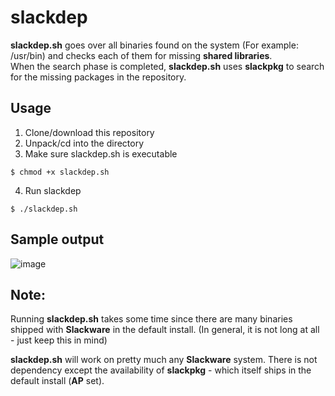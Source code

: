 # slackdep
**slackdep.sh** goes over all binaries found on the system (For example: /usr/bin) and checks each of them for missing **shared libraries**.   
When the search phase is completed, **slackdep.sh** uses **slackpkg** to search for the missing packages in the repository.

## Usage
1. Clone/download this repository
2. Unpack/cd into the directory
3. Make sure slackdep.sh is executable
```
$ chmod +x slackdep.sh
```
4. Run slackdep
```
$ ./slackdep.sh
```

## Sample output
![image](https://user-images.githubusercontent.com/37046652/216820804-41ffb9ef-47d4-41da-9ff2-dfa4e52d19d3.png)

## Note:
Running **slackdep.sh** takes some time since there are many binaries shipped with **Slackware** in the default install. (In general, it is not long at all - just keep this in mind)   

**slackdep.sh** will work on pretty much any **Slackware** system. There is not dependency except the availability of **slackpkg** - which itself ships in the default install (**AP** set).
